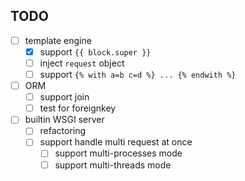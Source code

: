 ## TODO

* [ ] template engine
  * [x] support `{{ block.super }}`
  * [ ] inject `request` object
  * [ ] support `{% with a=b c=d %} ... {% endwith %}`
* [ ] ORM
  * [ ] support join
  * [ ] test for foreignkey
* [ ] builtin WSGI server
  * [ ] refactoring
  * [ ] support handle multi request at once
    * [ ] support multi-processes mode
    * [ ] support multi-threads mode
